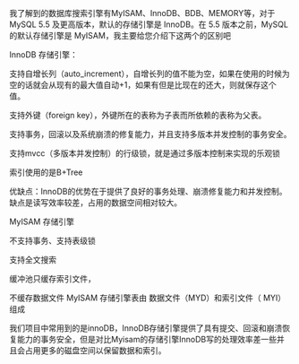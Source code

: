 我了解到的数据库搜索引擎有MyISAM、InnoDB、BDB、MEMORY等，对于 MySQL 5.5 及更高版本，默认的存储引擎是 InnoDB。在 5.5 版本之前，MySQL 的默认存储引擎是 MyISAM，我主要给您介绍下这两个的区别吧

InnoDB 存储引擎：

支持自增长列（auto_increment），自增长列的值不能为空，如果在使用的时候为空的话就会从现有的最大值自动+1，如果有但是比现在的还大，则就保存这个值。

支持外键（foreign key），外键所在的表称为子表而所依赖的表称为父表。

支持事务，回滚以及系统崩溃的修复能力，并且支持多版本并发控制的事务安全。

支持mvcc（多版本并发控制）的行级锁，就是通过多版本控制来实现的乐观锁

索引使用的是B+Tree

优缺点：InnoDB的优势在于提供了良好的事务处理、崩溃修复能力和并发控制。缺点是读写效率较差，占用的数据空间相对较大。

MyISAM 存储引擎

不支持事务、支持表级锁

支持全文搜索

缓冲池只缓存索引文件，

不缓存数据文件 MyISAM 存储引擎表由 数据文件（MYD）和索引文件（ MYI）组成

我们项目中常用到的是innoDB，InnoDB存储引擎提供了具有提交、回滚和崩溃恢复能力的事务安全，但是对比Myisam的存储引擎InnoDB写的处理效率差一些并且会占用更多的磁盘空间以保留数据和索引。